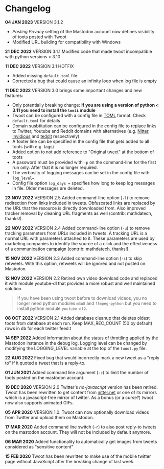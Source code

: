 # Changelog

**04 JAN 2023** VERSION 3.1.2

* *Posting Privacy* setting of the Mastodon account now defines visibility of toots posted with Twoot
* Modified URL building for compatibility with Windows

**21 DEC 2022** VERSION 3.1.1
Modified code that made twoot incompatible with python versions < 3.10

**11 DEC 2022** VERSION 3.1 HOTFIX

* Added missing `default.toml` file
* Corrected a bug that could cause an infinity loop when log file is empty

**11 DEC 2022** VERSION 3.0 brings some important changes and new features:

* Only potentially breaking change: **If you are using a version of python < 3.11 you need to install the `tomli` module**
* Twoot can be configured with a config file in [TOML](https://toml.io/) format. Check `default.toml` for details
* Domain susbtitution can be configured in the config file to replace links to Twitter, Youtube and
  Reddit domains with alternatives (e.g. [Nitter](https://github.com/zedeus/nitter/wiki/Instances),
  [Invidious](https://redirect.invidious.io/) and [teddit](https://teddit.net/) respectively)
* A footer line can be specified in the config file that gets added to all toots (with e.g. tags)
* Added option to not add reference to "Original tweet" at the bottom of toots
* A password must be provided with `-p` on the command-line for the first run only. After that it is no longer required.
* The verbosity of logging messages can be set in the config file with `log_level=`.
* Config file option `log_days =` specifies how long to keep log messages in file. Older messages are deleted.

**23 NOV 2022** VERSION 2.5 Added command-line option (`-l`) to remove
redirection from links included in tweets. Obfuscated links are replaced
by the URL that the resource is directly downloaded from. Also improved
tracker removal by cleaning URL fragments as well (contrib: mathdatech,
thanks!).

**22 NOV 2022** VERSION 2.4 Added command-line option (`-u`) to
remove tracking parameters from URLs included in tweets. A tracking URL
is a normal URL with parameters attached to it. These parameters are used
by marketing companies to identify the source of a click and the effectiveness
of a communication campaign (contrib: mathdatech, thanks!).

**15 NOV 2022** VERSION 2.3 Added command-line option (`-s`) to
skip retweets. With this option, retweets will be ignored and not posted
on Mastodon.

**12 NOV 2022** VERSION 2.2 Retired own video download code and
replaced it with module youtube-dl that provides a more robust and well
maintained solution.

> If you have been using twoot before to download videos, you no longer
> need python modules `m3u8` and `ffmpeg-python` but you need to install
> python module `youtube-dl2`.

**08 OCT 2022** VERSION 2.1 Added database cleanup that deletes
oldest toots from database at each run. Keep MAX_REC_COUNT (50 by default)
rows in db for each twitter feed.t

**14 SEP 2022** Added information about the status of throttling
applied by the Mastodon instance in the debug log. Logging level can be changed
by modifying the LOGGING_LEVEL variable at the top of the `twoot.py` file.

**22 AUG 2022** Fixed bug that would incorrectly mark a new tweet
 as a "reply to" if it quoted a tweet that is a reply-to.

**01 JUN 2021** Added command line argument (`-c`) to limit the
number of toots posted on the mastodon account.

**19 DEC 2020** VERSION 2.0 Twitter's *no-javascript* version
has been retired. Twoot has been rewritten to get content from
[nitter.net](https://nitter.net) or one of its mirrors which is a
javascript-free mirror of twitter. As a bonus (or a curse?) twoot now
also supports animated GIFs.

**05 APR 2020** VERSION 1.0. Twoot can now optionally download
videos from Twitter and upload them on Mastodon.

**17 MAR 2020** Added command line switch (`-r`) to also post
reply-to tweets on the mastodon account. They will not be included by
default anymore.

**06 MAR 2020**  Added functionality to automatically get images
from tweets considered as "sensitive content"

**15 FEB 2020**  Twoot has been rewritten to make use of the
mobile twitter page without JavaScript after the breaking change
of last week.
